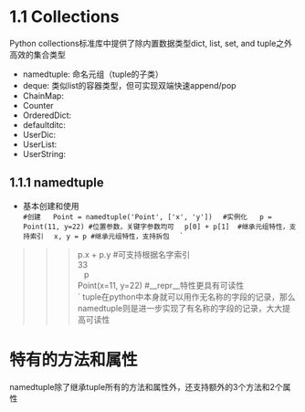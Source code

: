 # 1.1 Collections
Python collections标准库中提供了除内置数据类型dict, list, set, and tuple之外高效的集合类型  
* namedtuple: 命名元组（tuple的子类）
* deque: 类似list的容器类型，但可实现双端快速append/pop
* ChainMap: 
* Counter  
* OrderedDict:  
* defaultditc:  
* UserDic:  
* UserList:  
* UserString:  

## 1.1.1 namedtuple
* 基本创建和使用    
`
#创建  
Point = namedtuple('Point', ['x', 'y'])  
`
`
#实例化  
p = Point(11, y=22) #位置参数，关键字参数均可  
`
`
p[0] + p[1]  #继承元组特性，支持索引  
`
`
x, y = p #继承元组特性，支持拆包  
`
`
>>> p.x + p.y  #可支持根据名字索引  
33  
`
`
>>> p  
Point(x=11, y=22)  #__repr__特性更具有可读性    
`
tuple在python中本身就可以用作无名称的字段的记录，那么namedtuple则是进一步实现了有名称的字段的记录，大大提高可读性  

# 特有的方法和属性  
namedtuple除了继承tuple所有的方法和属性外，还支持额外的3个方法和2个属性

